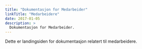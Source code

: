 ```yaml
---
title: "Dokumentasjon for Medarbeider"
linkTitle: "Medarbeidere"
date: 2017-01-05
description: >
  Dokumentasjon for Medarbeider.
---
```


Dette er landingsiden for dokumentasjon relatert til medarbeidere.

